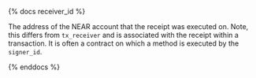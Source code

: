 {% docs receiver_id %}

The address of the NEAR account that the receipt was executed on.
Note, this differs from `tx_receiver` and is associated with the receipt within a transaction. It is often a contract on which a method is executed by the `signer_id`.


{% enddocs %}

